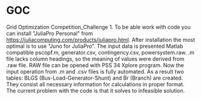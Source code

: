 # GOC
Grid Optimization Competition_Challenge 1.
To be able work with code you can install "JuliaPro Personal" from https://juliacomputing.com/products/juliapro.html. After installation the most optimal is to use "Juno for JuliaPro".
The input data is presented Matlab compatible pscopf.m, generator.csv, contingency.csv, powersystem.raw. 
.m file lacks column headings, so the meaning of values were derived from .raw file. RAW file can be opened with PSS 34 Xplore program.
Now the input operation from .m and .csv files is fully automated. As a result two tables: BLGS (Bus-Load-Generator-Shunt) and Br (Branch) are created. They consist all necessary information for calculations in proper format.
The current problem with the code is that it solves to infeasible solution.
